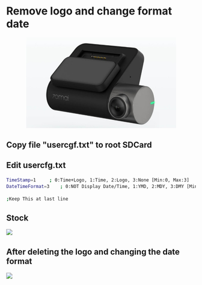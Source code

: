 
# Remove logo and change format date

<p align="center">
	<img src="resources/image.jpg" alt="70Mai Pro" width="400px" />
</p>


## Copy file "usercgf.txt" to root SDCard

## Edit usercfg.txt
```bash
TimeStamp=1		; 0:Time+Logo, 1:Time, 2:Logo, 3:None [Min:0, Max:3]
DateTimeFormat=3	; 0:NOT Display Date/Time, 1:YMD, 2:MDY, 3:DMY [Min:0, Max:3]

;Keep This at last line
```

## Stock
![](images/after.jpg)

## After deleting the logo and changing the date format
![](images/before.jpg)


